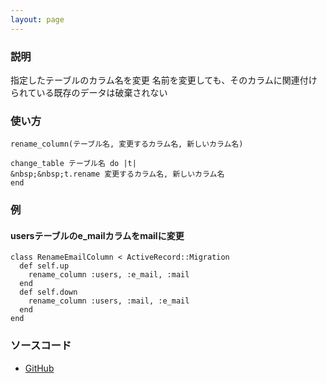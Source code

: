 ```yaml
---
layout: page
---
```

### 説明
指定したテーブルのカラム名を変更
名前を変更しても、そのカラムに関連付けられている既存のデータは破棄されない

### 使い方
    rename_column(テーブル名, 変更するカラム名, 新しいカラム名)

    change_table テーブル名 do |t|
    &nbsp;&nbsp;t.rename 変更するカラム名, 新しいカラム名
    end

### 例
#### usersテーブルのe_mailカラムをmailに変更
    class RenameEmailColumn < ActiveRecord::Migration
      def self.up
        rename_column :users, :e_mail, :mail
      end
      def self.down
        rename_column :users, :mail, :e_mail
      end
    end

### ソースコード
* [GitHub](https://github.com/rails/rails/blob/9985da0856bad47d25a0bf6cc34474cd69f1b77c/activerecord/lib/active_record/connection_adapters/postgresql/schema_statements.rb#L471)